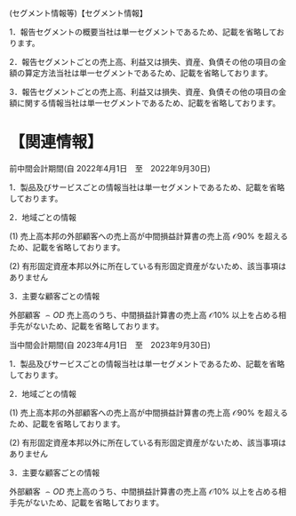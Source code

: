 (セグメント情報等)【セグメント情報】

1．報告セグメントの概要当社は単一セグメントであるため、記載を省略しております。

2．報告セグメントごとの売上高、利益又は損失、資産、負債その他の項目の金額の算定方法当社は単一セグメントであるため、記載を省略しております。

3．報告セグメントごとの売上高、利益又は損失、資産、負債その他の項目の金額に関する情報当社は単一セグメントであるため、記載を省略しております。

# 【関連情報】

前中間会計期間(自 2022年4月1日　至　2022年9月30日)

1．製品及びサービスごとの情報当社は単一セグメントであるため、記載を省略しております。

2．地域ごとの情報

(1) 売上高本邦の外部顧客への売上高が中間損益計算書の売上高 $\mathcal { O } 9 0 \%$ を超えるため、記載を省略しております。

(2) 有形固定資産本邦以外に所在している有形固定資産がないため、該当事項はありません

3．主要な顧客ごとの情報

外部顧客 $\frown O D$ 売上高のうち、中間損益計算書の売上高 $\mathcal { O } 1 0 \%$ 以上を占める相手先がないため、記載を省略しております。

当中間会計期間(自 2023年4月1日　至　2023年9月30日)

1．製品及びサービスごとの情報当社は単一セグメントであるため、記載を省略しております。

2．地域ごとの情報

(1) 売上高本邦の外部顧客への売上高が中間損益計算書の売上高 $\mathcal { O } 9 0 \%$ を超えるため、記載を省略しております。

(2) 有形固定資産本邦以外に所在している有形固定資産がないため、該当事項はありません

3．主要な顧客ごとの情報

外部顧客 $\frown O D$ 売上高のうち、中間損益計算書の売上高 $\mathcal { O } 1 0 \%$ 以上を占める相手先がないため、記載を省略しております。